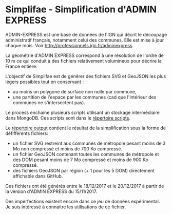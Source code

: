 # Simplifae - Simplification d'ADMIN EXPRESS

ADMIN-EXPRESS est une base de données de l'IGN qui décrit le découpage administratif français,
notamment celui des communes.
Elle est mise à jour chaque mois.
Voir http://professionnels.ign.fr/adminexpress.    

La géométrie d'ADMIN EXPRESS correspond à une résolution de l'ordre de 10 m ce qui conduit à des fichiers
relativement volumineux pour décrire la France entière.

L'objectif de Simplifae est de générer des fichiers SVG et GeoJSON les plus légers possibles tout en conservant :
- au moins un polygone de surface non nulle par commune,
- une partition de l'espace par les communes (cad que l'intérieur des communes ne s'intersectent pas).

Le process enchaine plusieurs scripts utilisant un stockage intermédiaire dans MongoDB.
Ces scripts sont dans le [répertoire scripts](https://github.com/benoitdavidfr/simplifae2/tree/master/scripts).  

Le [répertoire output](https://github.com/benoitdavidfr/simplifae2/tree/master/output) contient le résultat de la simplification sous la forme de défifférents fichiers:
- un fichier SVG restreint aux communes de métropole pesant moins de 3 Mo non compressé et moins de 700 Ko compressé.
- un fichier GeoJSON contenant toutes les communes de métropole et des DOM pesant moins de 7 Mo compressé
  et moins de 900 Ko compressé.
- des fichiers GeoJSON par région (+ 1 pour les 5 DOM) directement affichable dans GitHub.    

Ces fichiers ont été générés entre le 18/12/2017 et le 20/12/2017 à partir de la version d'ADMIN EXPRESS du 15/11/2017.

Des imperfections existent encore dans ce jeu de données expérimental.  
Je suis intéressé à connaitre les utilisations de ce fichier.  
